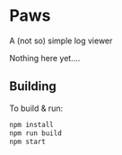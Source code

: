 # Paws
A (not so) simple log viewer

Nothing here yet....

## Building
To build & run:

```bash
npm install
npm run build
npm start
```
